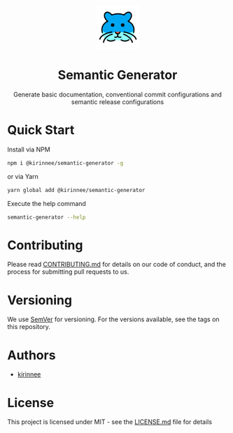 <p align="center">
    <img src="logo.png" width="100px" height="100px" />
    <h1 align="center">Semantic Generator</h1>
    <p align="center">Generate basic documentation, conventional commit configurations and semantic release configurations</p>
</p>

# Quick Start

Install via NPM

```bash
npm i @kirinnee/semantic-generator -g
```

or via Yarn

```bash
yarn global add @kirinnee/semantic-generator
```

Execute the help command

```bash
semantic-generator --help
```

# Contributing

Please read [CONTRIBUTING.md](CONTRIBUTING.MD) for details on our code of conduct, and the process for submitting pull
requests to us.

# Versioning

We use [SemVer](https://semver.org/) for versioning. For the versions available, see the tags on this repository.

# Authors

- [kirinnee](mailto:kirinnee97@gmail.com)

# License

This project is licensed under MIT - see the [LICENSE.md](LICENSE.MD) file for details
